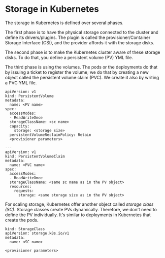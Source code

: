 # Storage in Kubernetes
The storage in Kubernetes is defined over several phases. 

The first phase is to have the physical storage connected to the cluster and define its drivers/plugins. The plugin is called the provisioner/Container Storage Interface (CSI), and the provider affords it with the storage disks.

The second phase is to make the Kubernetes cluster aware of these storage disks. To do that, you define a persistent volume (PV) YML file. 

The third phase is using the volumes. The pods or the deployments do that by issuing a ticket to register the volume; we do that by creating a new object called the persistent volume claim (PVC). We create it also by writing a PVC YML file.

```
apiVersion: v1
kind: PersistentVolume
metadata:
  name: <PV name>
spec:
  accessModes:
  - ReadWriteOnce
  storageClassName: <sc name>
  capacity:
    storage: <storage size>
  persistentVolumeReclaimPolicy: Retain
  <provisioner parameters>

---
apiVersion: v1
kind: PersistentVolumeClaim
metadata:
  name: <PVC name>
spec:
  accessModes:
  - ReadWriteOnce
  storageClassName: <same sc name as in the PV object>
  resources:
    requests:
      storage: <same storage size as in the PV object>
```

For scaling storage, Kubernetes offer another object called *storage class (SC)*. Storage classes create PVs dynamically. Therefore, we don't need to define the PV individually. It's similar to deployments in Kubernetes that create the pods.

```
kind: StorageClass
apiVersion: storage.k8s.io/v1
metadata:
  name: <SC name>

<provisioner parameters>
```